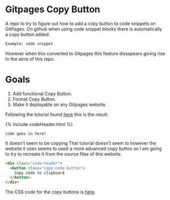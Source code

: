 # Gitpages Copy Button
A repo to try to figure out how to add a copy button to code snippets on GitPages. 
On github when using code snippet blocks there is automatically a copy button added.
```sh
Example: code snippet
```
However when this converted to Gitpages this feature dissapears giving rise to the aims of 
this repo.
# Goals
1. Add functional Copy Button.
2. Format Copy Button.
3. Make it deployable on any Gitpages website. 

Following the tutorial found [here](https://www.aleksandrhovhannisyan.com/blog/how-to-add-a-copy-to-clipboard-button-to-your-jekyll-blog/) this is the result.

{% include codeHeader.html %}
```someLanguage
code goes in here!
```
It doesn't seem to be copying
That tutorial doesn't seem to however the website it uses seems to used a more advanced copy button
so I am going to try to recreate it from the source files of this website.

```html {data-file="_includes/codeHeader.html" data-copyable=true}
<div class="code-header">
  <button class="copy-code-button">
    Copy code to clipboard
  </button>
</div>
```
The CSS code for the copy buttons is [here](https://github.com/AleksandrHovhannisyan/aleksandrhovhannisyan.com/blob/master/src/assets/styles/partials/components/_codeBlock.scss).
